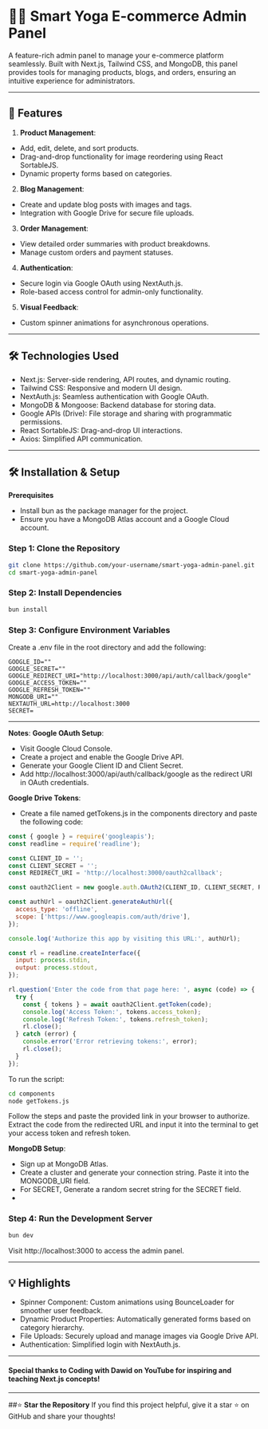 # 🧘‍♂️ Smart Yoga E-commerce Admin Panel
A feature-rich admin panel to manage your e-commerce platform seamlessly. Built with Next.js, Tailwind CSS, and MongoDB, this panel provides tools for managing products, blogs, and orders, ensuring an intuitive experience for administrators.
___
## 🚀 Features

1. **Product Management**:
- Add, edit, delete, and sort products.
- Drag-and-drop functionality for image reordering using React SortableJS.
- Dynamic property forms based on categories.

2. **Blog Management**:
- Create and update blog posts with images and tags.
- Integration with Google Drive for secure file uploads.

3. **Order Management**:
- View detailed order summaries with product breakdowns.
- Manage custom orders and payment statuses.

4. **Authentication**:
- Secure login via Google OAuth using NextAuth.js.
- Role-based access control for admin-only functionality.

5. **Visual Feedback**:
- Custom spinner animations for asynchronous operations.
___
## 🛠️ **Technologies Used**
- Next.js: Server-side rendering, API routes, and dynamic routing.
- Tailwind CSS: Responsive and modern UI design.
- NextAuth.js: Seamless authentication with Google OAuth.
- MongoDB & Mongoose: Backend database for storing data.
- Google APIs (Drive): File storage and sharing with programmatic permissions.
- React SortableJS: Drag-and-drop UI interactions.
- Axios: Simplified API communication.
___
## 🛠️ **Installation & Setup**
**Prerequisites**
- Install bun as the package manager for the project.
- Ensure you have a MongoDB Atlas account and a Google Cloud account.
### **Step 1: Clone the Repository**
```bash
git clone https://github.com/your-username/smart-yoga-admin-panel.git
cd smart-yoga-admin-panel
```
### **Step 2: Install Dependencies**
```bash
bun install
```
### **Step 3: Configure Environment Variables**
Create a .env file in the root directory and add the following:
```env
GOOGLE_ID=""
GOOGLE_SECRET=""
GOOGLE_REDIRECT_URI="http://localhost:3000/api/auth/callback/google"
GOOGLE_ACCESS_TOKEN=""
GOOGLE_REFRESH_TOKEN=""
MONGODB_URI=""
NEXTAUTH_URL=http://localhost:3000
SECRET=
```
___
**Notes**:
**Google OAuth Setup**:
- Visit Google Cloud Console.
- Create a project and enable the Google Drive API.
- Generate your Google Client ID and Client Secret.
- Add http://localhost:3000/api/auth/callback/google as the redirect URI in OAuth credentials.

**Google Drive Tokens**:
- Create a file named getTokens.js in the components directory and paste the following code:
```javascript
const { google } = require('googleapis');
const readline = require('readline');

const CLIENT_ID = '';
const CLIENT_SECRET = '';
const REDIRECT_URI = 'http://localhost:3000/oauth2callback';

const oauth2Client = new google.auth.OAuth2(CLIENT_ID, CLIENT_SECRET, REDIRECT_URI);

const authUrl = oauth2Client.generateAuthUrl({
  access_type: 'offline',
  scope: ['https://www.googleapis.com/auth/drive'],
});

console.log('Authorize this app by visiting this URL:', authUrl);

const rl = readline.createInterface({
  input: process.stdin,
  output: process.stdout,
});

rl.question('Enter the code from that page here: ', async (code) => {
  try {
    const { tokens } = await oauth2Client.getToken(code);
    console.log('Access Token:', tokens.access_token);
    console.log('Refresh Token:', tokens.refresh_token);
    rl.close();
  } catch (error) {
    console.error('Error retrieving tokens:', error);
    rl.close();
  }
});
```

To run the script:
```bash
cd components
node getTokens.js
```
Follow the steps and paste the provided link in your browser to authorize. Extract the code from the redirected URL and input it into the terminal to get your access token and refresh token.

**MongoDB Setup**:
- Sign up at MongoDB Atlas.
- Create a cluster and generate your connection string. Paste it into the MONGODB_URI field.
- For SECRET, Generate a random secret string for the SECRET field.
- 
### **Step 4: Run the Development Server**
```bash
bun dev
```
Visit http://localhost:3000 to access the admin panel.
___
## 💡 **Highlights**
- Spinner Component: Custom animations using BounceLoader for smoother user feedback.
- Dynamic Product Properties: Automatically generated forms based on category hierarchy.
- File Uploads: Securely upload and manage images via Google Drive API.
- Authentication: Simplified login with NextAuth.js.
___
#### Special thanks to Coding with Dawid on YouTube for inspiring and teaching Next.js concepts!
___
##⭐ **Star the Repository**
If you find this project helpful, give it a star ⭐ on GitHub and share your thoughts!
